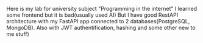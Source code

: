 Here is my lab for university subject "Programming in the internet"
I learned some frontend but it is bad(usually used AI)
But I have good RestAPI architecture with my FastAPI app connected
to 2 databases(PostgreSQL, MongoDB). Also with JWT authentification,
hashing and some other new to me stuff)
